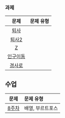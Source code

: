 ### 과제
|문제|문제 유형|
|:--:|:--------|
|[퇴사](https://www.acmicpc.net/problem/14501)||
|[퇴사2](https://www.acmicpc.net/problem/15486)||
|[Z](https://www.acmicpc.net/problem/1074)||
|[인구이동](https://www.acmicpc.net/problem/16234)||
|[경사로](https://www.acmicpc.net/problem/14890)||


## 수업
|문제|문제 유형|
|:--:|:--------|
|[8주차](https://programmers.co.kr/learn/courses/30/lessons/86491)|배열, 부르트포스|
